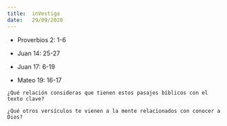 ```yaml
---
title:  inVestiga
date:   29/09/2020
---
```


- Proverbios 2: 1-6

- Juan 14: 25-27

- Juan 17: 6-19

- Mateo 19: 16-17

`¿Qué relación consideras que tienen estos pasajes bíblicos con el texto clave?`

`¿Qué otros versículos te vienen a la mente relacionados con conocer a Dios?`
